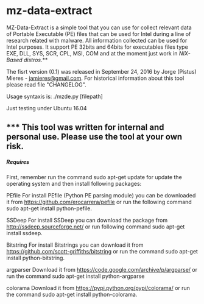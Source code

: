 # mz-data-extract
MZ-Data-Extract is a simple tool that you can use for collect relevant data of Portable Executable (PE) files that can be used for Intel during a line of research related with malware. All information collected can be used for Intel purposes. It support PE 32bits and 64bits for executables files type EXE, DLL, SYS, SCR, CPL, MSI, COM and at the moment just work in *NIX-Based distros.***

The fisrt version (0.1) was released in September 24, 2016 by Jorge (Pistus) Mieres - jamieres@gmail.com. For historical information about this tool please read file "CHANGELOG".

Usage syntaxis is: ./mzde.py [filepath]

Just testing under Ubuntu 16.04

## *** This tool was written for internal and personal use. Please use the tool at your own risk.

##### Requires #####
First, remember run the command sudo apt-get update for update the operating system and then install following packages:

PEfile
For install PEfile (Python PE parsing module) you can be downloaded it from https://github.com/erocarrera/pefile or run the following command sudo apt-get install python-pefile.

SSDeep
For install SSDeep you can download the package from http://ssdeep.sourceforge.net/ or run following command sudo apt-get install ssdeep.

Bitstring
For install Bitstrings you can download it from https://github.com/scott-griffiths/bitstring or run the command sudo apt-get install python-bitstring.

argparser
Download it from https://code.google.com/archive/p/argparse/ or run the command sudo apt-get install python-argparse

colorama
Download it from https://pypi.python.org/pypi/colorama/ or run the command sudo apt-get install python-colorama.
